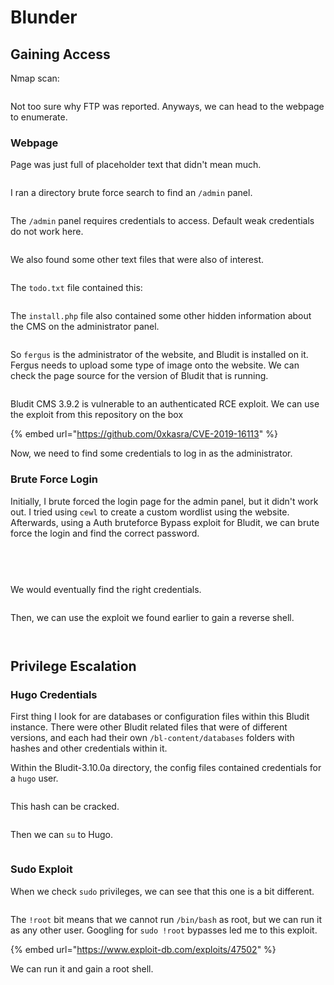 # Blunder

## Gaining Access

Nmap scan:

<figure><img src="../../../.gitbook/assets/image (6) (2).png" alt=""><figcaption></figcaption></figure>

Not too sure why FTP was reported. Anyways, we can head to the webpage to enumerate.

### Webpage

Page was just full of placeholder text that didn't mean much.

<figure><img src="../../../.gitbook/assets/image (11) (1).png" alt=""><figcaption></figcaption></figure>

I ran a directory brute force search to find an `/admin` panel.

<figure><img src="../../../.gitbook/assets/image (3) (2).png" alt=""><figcaption></figcaption></figure>

The `/admin` panel requires credentials to access. Default weak credentials do not work here.

<figure><img src="../../../.gitbook/assets/image (8) (1).png" alt=""><figcaption></figcaption></figure>

We also found some other text files that were also of interest.

<figure><img src="../../../.gitbook/assets/image (15).png" alt=""><figcaption></figcaption></figure>

The `todo.txt` file contained this:

<figure><img src="../../../.gitbook/assets/image (2) (2).png" alt=""><figcaption></figcaption></figure>

The `install.php` file also contained some other hidden information about the CMS on the administrator panel.

<figure><img src="../../../.gitbook/assets/image (16).png" alt=""><figcaption></figcaption></figure>

So `fergus` is the administrator of the website, and Bludit is installed on it. Fergus needs to upload some type of image onto the website. We can check the page source for the version of Bludit that is running.

<figure><img src="../../../.gitbook/assets/image (22) (3).png" alt=""><figcaption></figcaption></figure>

Bludit CMS 3.9.2 is vulnerable to an authenticated RCE exploit. We can use the exploit from this repository on the box

{% embed url="https://github.com/0xkasra/CVE-2019-16113" %}

Now, we need to find some credentials to log in as the administrator.

### Brute Force Login

Initially, I brute forced the login page for the admin panel, but it didn't work out. I tried using `cewl` to create a custom wordlist using the website. Afterwards, using a Auth bruteforce Bypass exploit for Bludit, we can brute force the login and find the correct password.

<figure><img src="../../../.gitbook/assets/image (1) (1).png" alt=""><figcaption></figcaption></figure>

<figure><img src="../../../.gitbook/assets/image (24).png" alt=""><figcaption><p><br></p></figcaption></figure>

We would eventually find the right credentials.

<figure><img src="../../../.gitbook/assets/image (4) (1).png" alt=""><figcaption></figcaption></figure>

Then, we can use the exploit we found earlier to gain a reverse shell.

<figure><img src="../../../.gitbook/assets/image (12) (2).png" alt=""><figcaption></figcaption></figure>

<figure><img src="../../../.gitbook/assets/image (17) (1).png" alt=""><figcaption></figcaption></figure>

## Privilege Escalation

### Hugo Credentials

First thing I look for are databases or configuration files within this Bludit instance. There were other Bludit related files that were of different versions, and each had their own `/bl-content/databases` folders with hashes and other credentials within it.

Within the Bludit-3.10.0a directory, the config files contained credentials for a `hugo` user.

<figure><img src="../../../.gitbook/assets/image (9).png" alt=""><figcaption></figcaption></figure>

This hash can be cracked.

<figure><img src="../../../.gitbook/assets/image (13) (1).png" alt=""><figcaption></figcaption></figure>

Then we can `su` to Hugo.

<figure><img src="../../../.gitbook/assets/image (27) (1).png" alt=""><figcaption></figcaption></figure>

### Sudo Exploit

When we check `sudo` privileges, we can see that this one is a bit different.

<figure><img src="../../../.gitbook/assets/image (20) (1).png" alt=""><figcaption></figcaption></figure>

The `!root` bit means that we cannot run `/bin/bash` as root, but we can run it as any other user. Googling for `sudo !root` bypasses led me to this exploit.&#x20;

{% embed url="https://www.exploit-db.com/exploits/47502" %}

We can run it and gain a root shell.

<figure><img src="../../../.gitbook/assets/image (26).png" alt=""><figcaption></figcaption></figure>
